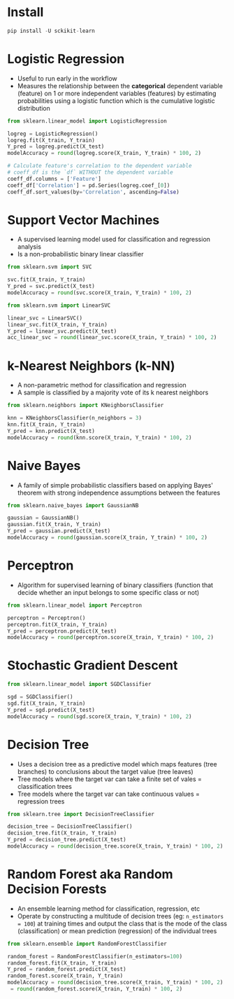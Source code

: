 # Install
```python
pip install -U sckikit-learn
```

# Logistic Regression
- Useful to run early in the workflow
- Measures the relationship between the **categorical** dependent variable (feature) on 1 or more independent variables (features) by estimating probabilities using a logistic function which is the cumulative logistic distribution
```python
from sklearn.linear_model import LogisticRegression

logreg = LogisticRegression()
logreg.fit(X_train, Y_train)
Y_pred = logreg.predict(X_test)
modelAccuracy = round(logreg.score(X_train, Y_train) * 100, 2)

# Calculate feature's correlation to the dependent variable
# coeff_df is the `df` WITHOUT the dependent variable
coeff_df.columns = ['Feature']
coeff_df['Correlation'] = pd.Series(logreg.coef_[0])
coeff_df.sort_values(by='Correlation', ascending=False)
```

# Support Vector Machines
- A supervised learning model used for classification and regression analysis
- Is a non-probabilistic binary linear classifier
```python
from sklearn.svm import SVC

svc.fit(X_train, Y_train)
Y_pred = svc.predict(X_test)
modelAccuracy = round(svc.score(X_train, Y_train) * 100, 2)
```
```python
from sklearn.svm import LinearSVC

linear_svc = LinearSVC()
linear_svc.fit(X_train, Y_train)
Y_pred = linear_svc.predict(X_test)
acc_linear_svc = round(linear_svc.score(X_train, Y_train) * 100, 2)
```

# k-Nearest Neighbors (k-NN)
- A non-parametric method for classification and regression
- A sample is classified by a majority vote of its k nearest neighbors
```python
from sklearn.neighbors import KNeighborsClassifier

knn = KNeighborsClassifier(n_neighbors = 3)
knn.fit(X_train, Y_train)
Y_pred = knn.predict(X_test)
modelAccuracy = round(knn.score(X_train, Y_train) * 100, 2)
```

# Naive Bayes
- A family of simple probabilistic classifiers based on applying Bayes' theorem with strong independence assumptions between the features
```python
from sklearn.naive_bayes import GaussianNB

gaussian = GaussianNB()
gaussian.fit(X_train, Y_train)
Y_pred = gaussian.predict(X_test)
modelAccuracy = round(gaussian.score(X_train, Y_train) * 100, 2)
```

# Perceptron
- Algorithm for supervised learning of binary classifiers (function that decide whether an input belongs to some specific class or not)
```python
from sklearn.linear_model import Perceptron

perceptron = Perceptron()
perceptron.fit(X_train, Y_train)
Y_pred = perceptron.predict(X_test)
modelAccuracy = round(perceptron.score(X_train, Y_train) * 100, 2)
```

# Stochastic Gradient Descent
```python
from sklearn.linear_model import SGDClassifier

sgd = SGDClassifier()
sgd.fit(X_train, Y_train)
Y_pred = sgd.predict(X_test)
modelAccuracy = round(sgd.score(X_train, Y_train) * 100, 2)
```

# Decision Tree
- Uses a decision tree as a predictive model which maps features (tree branches) to conclusions about the target value (tree leaves)
- Tree models where the target var can take a finite set of vales = classification trees
- Tree models where the target var can take continuous values = regression trees
```python
from sklearn.tree import DecisionTreeClassifier

decision_tree = DecisionTreeClassifier()
decision_tree.fit(X_train, Y_train)
Y_pred = decision_tree.predict(X_test)
modelAccuracy = round(decision_tree.score(X_train, Y_train) * 100, 2)
```

# Random Forest aka Random Decision Forests
- An ensemble learning method for classification, regression, etc
- Operate by constructing a multitude of decision trees (eg: `n_estimators = 100`) at training times and output the class that is the mode of the class (classification) or mean prediction (regression) of the individual trees 
```python
from sklearn.ensemble import RandomForestClassifier

random_forest = RandomForestClassifier(n_estimators=100)
random_forest.fit(X_train, Y_train)
Y_pred = random_forest.predict(X_test)
random_forest.score(X_train, Y_train)
modelAccuracy = round(decision_tree.score(X_train, Y_train) * 100, 2)
 = round(random_forest.score(X_train, Y_train) * 100, 2)
```
